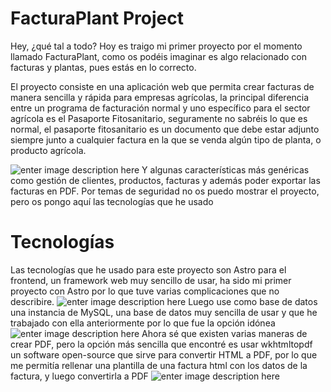 # FacturaPlant Project

Hey, ¿qué tal a todo? Hoy es traigo mi primer proyecto por el momento llamado FacturaPlant, como os podéis imaginar es algo relacionado con facturas y plantas, pues estás en lo correcto. 

El proyecto consiste en una aplicación web que permita crear facturas de manera sencilla y rápida para empresas agrícolas, la principal diferencia entre un programa de facturación normal y uno específico para el sector agrícola es el Pasaporte Fitosanitario, seguramente no sabréis lo que es normal, el pasaporte fitosanitario es un documento que debe estar adjunto siempre junto a cualquier factura en la que se venda algún tipo de planta, o producto agrícola.

![enter image description here](https://www.aenverde.es/wp-content/uploads/2019/12/pasaporte-fitosanitario.jpg)
Y algunas características más genéricas como gestión de clientes, productos, facturas y además poder exportar las facturas en PDF. Por temas de seguridad no os puedo mostrar el proyecto, pero os pongo aquí las tecnologías que he usado

# Tecnologías

Las tecnologías que he usado para este proyecto son Astro para el frontend, un framework web muy sencillo de usar, ha sido mi primer proyecto con Astro por lo que tuve varias complicaciones que no describire.
![enter image description here](https://cdn.buttercms.com/xrVbfdR5TBy4iTaY4xl7)
Luego use como base de datos una instancia de MySQL, una base de datos muy sencilla de usar y que he trabajado con ella anteriormente por lo que fue la opción idónea
![enter image description here](https://www.ovhcloud.com/sites/default/files/styles/large_screens_1x/public/2021-09/ECX-1909_Hero_MySQL_600x400@2x-1_0.png)
Ahora sé que existen varias maneras de crear PDF, pero la opción más sencilla que encontré es usar wkhtmltopdf un software open-source que sirve para convertir HTML a PDF, por lo que me permitía rellenar una plantilla de una factura html con los datos de la factura, y luego convertirla a PDF 
![enter image description here](https://ourcodeworld.com/public-media/articles/articleocw-590c895c5d17d.png)
